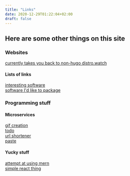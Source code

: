 ```yaml
---
title: "Links"
date: 2020-12-29T01:22:04+02:00
draft: false
---
```


## Here are some other things on this site

### Websites
[currently takes you back to non-hugo distro.watch](https://distro.watch/links.html)  

#### Lists of links
[interesting software]()  
[software I'd like to package]()  

### Programming stuff

#### Microservices
[gif creation](https://gitlab.com/insanitywholesale/gifinator)  
[todo](https://gitlab.com/insanitywholesale/usrvtodo)  
[url shortener](https://gitlab.com/insanitywholesale/urlshort)  
[paste](https://gitlab.com/insanitywholesale/ctrlshiftv)  

#### Yucky stuff
[attempt at using mern](https://gitlab.com/insanitywholesale/mern_first)  
[simple react thing](https://gitlab.com/insanitywholesale/reactionary)  
